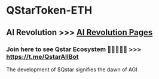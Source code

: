 # QStarToken-ETH

## AI Revolution  >>> [AI Revolution Pages](https://www.google.com/imgres?q=A%20recent%20Al%20breakthrough%20onthe%20path%20to%20AGI%20has%20caused%20a%20stir.Reports%20detail%20an%20OpenAl%20modelcalled%20Q*%20(pronounced%20Q-Star)that%20was%20recently%20demonstratedinternally&imgurl=https%3A%2F%2Fi.ytimg.com%2Fvi%2F_iRUe5GBWR8%2Fsddefault.jpg&imgrefurl=https%3A%2F%2Fwww.youtube.com%2Fwatch%3Fv%3D_iRUe5GBWR8&docid=C4_09xZF6awBkM&tbnid=x3wu0g6BY9uF9M&vet=12ahUKEwi_qfOTjJKGAxUvFlkFHQxVBDwQM3oECBEQAA..i&w=640&h=480&hcb=2&ved=2ahUKEwi_qfOTjJKGAxUvFlkFHQxVBDwQM3oECBEQAA)

### Join here to see Qstar Ecosystem 🤖🧠🇦🇮👾 >>> https://t.me/QstarAllBot

The development of $Qstar signifies the dawn of AGI
